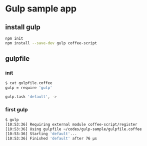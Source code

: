 # Gulp sample app

## install gulp

```bash
npm init
npm install --save-dev gulp coffee-script
```

## gulpfile

### init

```bash
$ cat gulpfile.coffee
gulp = require 'gulp'

gulp.task 'default', ->
```

### first gulp

```bash
$ gulp
[10:53:36] Requiring external module coffee-script/register
[10:53:36] Using gulpfile ~/codes/gulp-sample/gulpfile.coffee
[10:53:36] Starting 'default'...
[10:53:36] Finished 'default' after 76 μs
```

